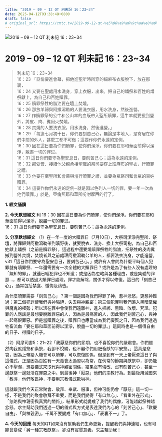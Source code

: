 ```yaml
---
title: "2019 – 09 – 12 QT 利未記 16：23~34"
date: 2025-04-12T03:38:48+0800
draft: false
# original_url: https://cmtc.tw/2019-09-12-qt-%e5%88%a9%e6%9c%aa%e8%a8%98-16%ef%bc%9a2334
---
```


![2019 – 09 – 12 QT 利未記 16：23\~34](/images/qt.jpg   "2019 – 09 – 12 QT 利未記 16：23\~34")

# 2019 – 09 – 12 QT 利未記 16：23\~34

> 利未記 16：23\~34  
> 16：23 「亞倫要進會幕，把他進聖所時所穿的細麻布衣服脫下，放在那裏，  
> 16：24 又要在聖處用水洗身，穿上衣服，出來，把自己的燔祭和百姓的燔祭獻上，為自己和百姓贖罪。  
> 16：25 贖罪祭牲的脂油要在壇上焚燒。  
> 16：26 那放羊歸與阿撒瀉勒的人要洗衣服，用水洗身，然後進營。  
> 16：27 作贖罪祭的公牛和公山羊的血既帶入聖所贖罪，這牛羊就要搬到營外，將皮、肉、糞用火焚燒。  
> 16：28 焚燒的人要洗衣服，用水洗身，然後進營。」  
> 16：29 「每逢七月初十日，你們要刻苦己心，無論是本地人，是寄居在你們中間的外人，甚麼工都不可做；這要作你們永遠的定例。  
> 16：30 因在這日要為你們贖罪，使你們潔淨。你們要在耶和華面前得以潔淨，脫盡一切的罪愆。  
> 16：31 這日你們要守為聖安息日，要刻苦己心；這為永遠的定例。  
> 16：32 那受膏、接續他父親承接聖職的祭司要穿上細麻布的聖衣，行贖罪之禮。  
> 16：33 他要在至聖所和會幕與壇行贖罪之禮，並要為眾祭司和會眾的百姓贖罪。  
> 16：34 這要作你們永遠的定例─就是因以色列人一切的罪，要一年一次為他們贖罪。」於是，亞倫照耶和華所吩咐摩西的行了。

**1. 經文誦讀**

**2.  今天默想經文**
利 16：30 因在這日要為你們贖罪，使你們潔淨。你們要在耶和華面前得以潔淨，脫盡一切的罪愆。  
16：31 這日你們要守為聖安息日，要刻苦己心；這為永遠的定例。

**3. 分享默想經文**
（1）在一年一度的大贖罪日（7月10日），大祭司潔淨完聖所、祭壇，將罪歸與阿撒瀉勒帶到曠野後，就要脫衣、洗身、換上大祭司袍，為自己和百姓獻上燔祭（之前是贖罪祭）。這過程中還要燒贖罪祭牲的脂油，把祭牲的皮肉糞搬到營外焚燒，焚燒者與之前處理阿撒瀉勒公羊的人，都要洗衣洗身，才能進營。v31「這日你們要守為聖安息日，要刻苦己心。」或許有人會問為什麼平時個人犯罪就有贖罪祭、一年還需要有一次全體的大贖罪日？或許是為了有些人沒有處理的「無知的罪」，就連已經犯罪也不知道；或是因為忽略與各種理由，或是集體的罪惡…，都可以透過大贖罪日處理，罪才能解除，關係才得以修復。這日的「刻苦己心」，通常包括禁食、懺悔及禱告。

為什麼贖罪需要「刻苦己心」？第一個是因為我們得罪了神，惹神忿怒，更惹神難過；第二個犯罪使我們與神隔絕，失去與神親密；第三個犯罪叫我們落入黑暗掌權與魔鬼的權勢；所以活在罪中會使我們遠離神，進入捆綁、黑暗、敗壞、咒詛。犯罪的人應該是最想要脫離罪惡的人，因為是最痛苦的人，因此我們刻苦己心，與神一起痛恨罪惡。但是當贖罪之後，贖罪日也應當成為我們慶賀之日，因為我們透過牲畜流血「要在耶和華面前得以潔淨，脫盡一切的罪愆。」這同時也是一個得自由的日子、得贖的日子。

（2）阿摩司書5：21\~22「我厭惡你們的節期，也不喜悅你們的嚴肅會。你們雖然向我獻燔祭和素祭，我卻不悅納，也不顧你們用肥畜獻的平安祭。」這真是悲哀，因為上帝給人機會可以贖罪，可以恢復關係，但是到有一天上帝厭棄這日子與這儀式。正是因為百姓有一天竟會太過習以為常，在例常的節期與獻祭中，卻仍能心不聖潔，想要儀式來取代與神親密關係，結果沒有悔改、沒有刻苦己心，甚至一邊獻祭一邊就活在罪惡之中。到最後神「厭惡」他們的宗教行為。到最後用滅國來「教導」他們敬畏神，不要用宗教儀式欺哄神。

這就跟我們今天正常聚會、敬拜、奉獻、服事，但神可能仍會「厭惡」這一切一樣，不是我們的聚會敬拜不重要，而是我們變得「有口無心」、「看重外在形式」、「忽略與神親密與真實的關係」，結果形式就變成了我們的偶像，可能越獻祭神越忿怒。求主幫助我們透過一切的儀式與方式是表達我們內心的「刻苦己心」、「歡慶自由」、「與神親密」，千萬不要變成「有口無心」、「表裏不一」了。

**4. 今天的回應**
每天的QT如果沒有幫助我們生命更新，提醒我們與神連結，也有可能會變成「另一種宗教獻祭」，卻沒有實質意義，求主幫助我！
